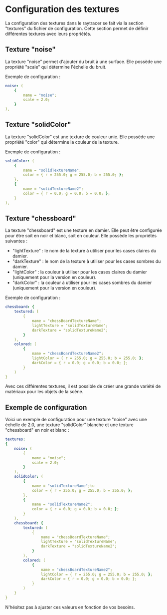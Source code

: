 # Configuration des textures

La configuration des textures dans le raytracer se fait via la section "textures" du fichier de configuration. Cette section permet de définir différentes textures avec leurs propriétés.

## Texture "noise"

La texture "noise" permet d'ajouter du bruit à une surface. Elle possède une propriété "scale" qui détermine l'échelle du bruit.

Exemple de configuration :

```yaml
noise: (
    {
        name = "noise";
        scale = 2.0;
    }
),
```

## Texture "solidColor"

La texture "solidColor" est une texture de couleur unie. Elle possède une propriété "color" qui détermine la couleur de la texture.

Exemple de configuration :

```yaml
solidColor: (
    {
        name = "solidTextureName";
        color = { r = 255.0; g = 255.0; b = 255.0; };
    },
    {
        name = "solidTextureName2";
        color = { r = 0.0; g = 0.0; b = 0.0; };
    }
),
```

## Texture "chessboard"

La texture "chessboard" est une texture en damier. Elle peut être configurée pour être soit en noir et blanc, soit en couleur. Elle possède les propriétés suivantes :

- "lightTexture" : le nom de la texture à utiliser pour les cases claires du damier.
- "darkTexture" : le nom de la texture à utiliser pour les cases sombres du damier.
- "lightColor" : la couleur à utiliser pour les cases claires du damier (uniquement pour la version en couleur).
- "darkColor" : la couleur à utiliser pour les cases sombres du damier (uniquement pour la version en couleur).

Exemple de configuration :

```yaml
chessboard: {
    textured: (
        {
            name = "chessBoardTextureName";
            lightTexture = "solidTextureName";
            darkTexture = "solidTextureName2";
        }
    ),
    colored: (
        {
            name = "chessBoardTextureName2";
            lightColor = { r = 255.0; g = 255.0; b = 255.0; };
            darkColor = { r = 0.0; g = 0.0; b = 0.0; };
        }
    )
}
```

Avec ces différentes textures, il est possible de créer une grande variété de matériaux pour les objets de la scène.

## Exemple de configuration

Voici un exemple de configuration pour une texture "noise" avec une échelle de 2.0, une texture "solidColor" blanche et une texture "chessboard" en noir et blanc :

```yaml
textures:
{
    noise: (
        {
            name = "noise";
            scale = 2.0;
        }
    ),
    solidColor: (
        {
            name = "solidTextureName";tu 
            color = { r = 255.0; g = 255.0; b = 255.0; };
        },
        {
            name = "solidTextureName2";
            color = { r = 0.0; g = 0.0; b = 0.0; };
        }
    ),
    chessboard: {
        textured: (
            {
                name = "chessBoardTextureName";
                lightTexture = "solidTextureName";
                darkTexture = "solidTextureName2";
            }
        ),
        colored: (
            {
                name = "chessBoardTextureName2";
                lightColor = { r = 255.0; g = 255.0; b = 255.0; };
                darkColor = { r = 0.0; g = 0.0; b = 0.0; };
            }
        )
    }
}
```

N'hésitez pas à ajuster ces valeurs en fonction de vos besoins.